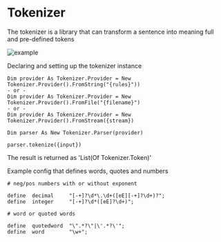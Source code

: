# Tokenizer

The tokenizer is a library that can transform a sentence into meaning full and pre-defined tokens


![example](https://i.imgur.com/dqzEIsq.png)

Declaring and setting up the tokenizer instance
``` VB.NET
Dim provider As Tokenizer.Provider = New Tokenizer.Provider().FromString("{rules}"))
- or -
Dim provider As Tokenizer.Provider = New Tokenizer.Provider().FromFile("{filename}")
- or -
Dim provider As Tokenizer.Provider = New Tokenizer.Provider().FromStream({stream})

Dim parser As New Tokenizer.Parser(provider)

parser.tokenize({input})
```

The result is returned as 'List(Of Tokenizer.Token)'

Example config that defines words, quotes and numbers
```
# neg/pos numbers with or without exponent

define 	decimal		"[-+]?\d*\.\d+([eE][-+]?\d+)?";
define 	integer		"[-+]?\d*([eE]?\d+)";

# word or quoted words

define 	quotedword	"\".*?\"|\'.*?\'";
define 	word		"\w+";
```

